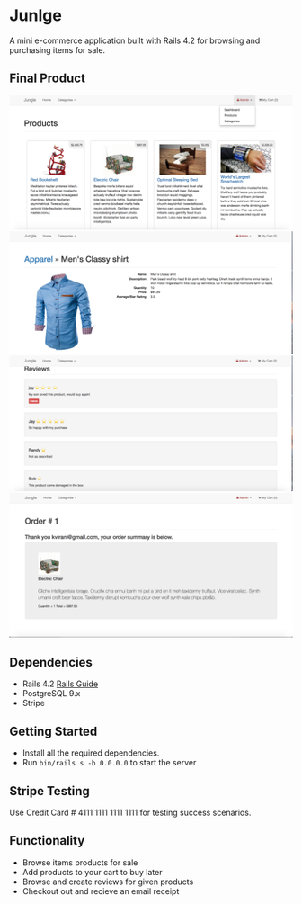 
# Junlge

A mini e-commerce application built with Rails 4.2 for browsing and purchasing items for sale.

## Final Product
!["Screenshot of Home Page "](https://github.com/JashanKhela/jungle-rails/blob/master/docs/Home.png?raw=true)
!["Screenshot of Prodcut Page"](https://github.com/JashanKhela/jungle-rails/blob/master/docs/ProductPage.png?raw=true)
!["Screenshot of Reviews"](https://github.com/JashanKhela/jungle-rails/blob/master/docs/YourReview.png?raw=true)
!["Screenshot of Order Summary"](https://github.com/JashanKhela/jungle-rails/blob/master/docs/OrderReceipt.png?raw=true)


## Dependencies

* Rails 4.2 [Rails Guide](http://guides.rubyonrails.org/v4.2/)
* PostgreSQL 9.x
* Stripe

## Getting Started

- Install all the required dependencies.
- Run `bin/rails s -b 0.0.0.0` to start the server

## Stripe Testing

Use Credit Card # 4111 1111 1111 1111 for testing success scenarios.


## Functionality

- Browse items products for sale
- Add products to your cart to buy later
- Browse and create reviews for given products
- Checkout out and recieve an email receipt 


